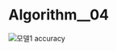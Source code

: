 # Algorithm__04
![모델1 accuracy](https://user-images.githubusercontent.com/107391717/173545200-4aefc2a4-ae9d-4bf7-87ee-d6f461696d5d.PNG)
